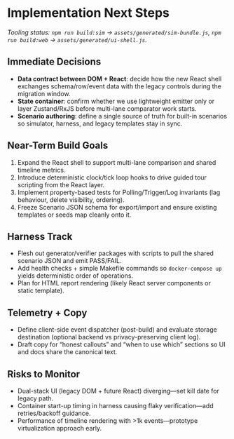 # Implementation Next Steps

_Tooling status: `npm run build:sim` → `assets/generated/sim-bundle.js`, `npm run build:web` → `assets/generated/ui-shell.js`._

## Immediate Decisions
- **Data contract between DOM + React**: decide how the new React shell exchanges schema/row/event data with the legacy controls during the migration window.
- **State container**: confirm whether we use lightweight emitter only or layer Zustand/RxJS before multi-lane comparator work starts.
- **Scenario authoring**: define a single source of truth for built-in scenarios so simulator, harness, and legacy templates stay in sync.

## Near-Term Build Goals
1. Expand the React shell to support multi-lane comparison and shared timeline metrics.
2. Introduce deterministic clock/tick loop hooks to drive guided tour scripting from the React layer.
3. Implement property-based tests for Polling/Trigger/Log invariants (lag behaviour, delete visibility, ordering).
4. Freeze Scenario JSON schema for export/import and ensure existing templates or seeds map cleanly onto it.

## Harness Track
- Flesh out generator/verifier packages with scripts to pull the shared scenario JSON and emit PASS/FAIL.
- Add health checks + simple Makefile commands so `docker-compose up` yields deterministic order of operations.
- Plan for HTML report rendering (likely React server components or static template).

## Telemetry + Copy
- Define client-side event dispatcher (post-build) and evaluate storage destination (optional backend vs privacy-preserving client log).
- Draft copy for “honest callouts” and “when to use which” sections so UI and docs share the canonical text.

## Risks to Monitor
- Dual-stack UI (legacy DOM + future React) diverging—set kill date for legacy path.
- Container start-up timing in harness causing flaky verification—add retries/backoff guidance.
- Performance of timeline rendering with >1k events—prototype virtualization approach early.
